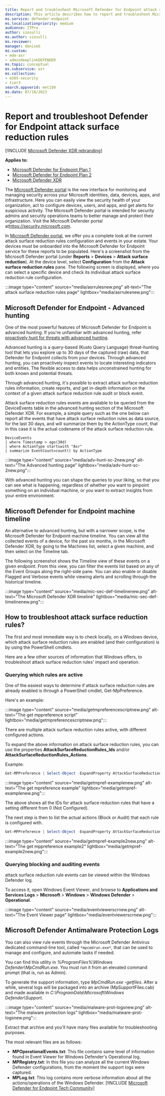 ```yaml
---
title: Report and troubleshoot Microsoft Defender for Endpoint attack surface reduction rules
description: This article describes how to report and troubleshoot Microsoft Defender for Endpoint attack surface reduction rules
ms.service: defender-endpoint
ms.localizationpriority: medium
audience: ITPro
author: siosulli
ms.author: siosulli
ms.reviewer:
manager: deniseb
ms.custom: 
- mde-asr
- admindeeplinkDEFENDER
ms.topic: conceptual
ms.subservice: asr
ms.collection: 
- m365-security
- tier3
search.appverid: met150
ms.date: 07/18/2023
---
```


# Report and troubleshoot Defender for Endpoint attack surface reduction rules

[!INCLUDE [Microsoft Defender XDR rebranding](../includes/microsoft-defender.md)]

**Applies to:**

- [Microsoft Defender for Endpoint Plan 1](https://go.microsoft.com/fwlink/p/?linkid=2154037)
- [Microsoft Defender for Endpoint Plan 2](https://go.microsoft.com/fwlink/?linkid=2154037)
- [Microsoft Defender XDR](https://go.microsoft.com/fwlink/?linkid=2118804)

The <a href="https://go.microsoft.com/fwlink/p/?linkid=2077139" target="_blank">Microsoft Defender portal</a> is the new interface for monitoring and managing security across your Microsoft identities, data, devices, apps, and infrastructure. Here you can easily view the security health of your organization, act to configure devices, users, and apps, and get alerts for suspicious activity. The Microsoft Defender portal is intended for security admins and security operations teams to better manage and protect their organization. Visit the Microsoft Defender portal at<a href="https://go.microsoft.com/fwlink/p/?linkid=2077139" target="_blank"><https://security.microsoft.com></a>.

In <a href="https://go.microsoft.com/fwlink/p/?linkid=2077139" target="_blank">Microsoft Defender portal</a>, we offer you a complete look at the current attack surface reduction rules configuration and events in your estate. Your devices must be onboarded into the Microsoft Defender for Endpoint service for these reports to be populated.
Here's a screenshot from the Microsoft Defender portal (under **Reports** \> **Devices** \> **Attack surface reduction**). At the device level, select **Configuration** from the **Attack surface reduction rules** pane. The following screen is displayed, where you can select a specific device and check its individual attack surface reduction rule configuration.

:::image type="content" source="media/asrrulesnew.png" alt-text="The attack surface reduction rules page" lightbox="media/asrrulesnew.png":::

## Microsoft Defender for Endpoint - Advanced hunting

One of the most powerful features of Microsoft Defender for Endpoint is advanced hunting. If you're unfamiliar with advanced hunting, refer [proactively hunt for threats with advanced hunting](/defender/advanced-hunting-overview).

Advanced hunting is a query-based (Kusto Query Language) threat-hunting tool that lets you explore up to 30 days of the captured (raw) data, that Defender for Endpoint collects from your devices. Through advanced hunting, you can proactively inspect events to locate interesting indicators and entities. The flexible access to data helps unconstrained hunting for both known and potential threats.

Through advanced hunting, it's possible to extract attack surface reduction rules information, create reports, and get in-depth information on the context of a given attack surface reduction rule audit or block event.

Attack surface reduction rules events are available to be queried from the DeviceEvents table in the advanced hunting section of the Microsoft Defender XDR. For example, a simple query such as the one below can report all the events that have attack surface reduction rules as data source, for the last 30 days, and will summarize them by the ActionType count, that in this case it is the actual codename of the attack surface reduction rule.

```kusto
DeviceEvents
| where Timestamp > ago(30d)
| where ActionType startswith "Asr"
| summarize EventCount=count() by ActionType
```

:::image type="content" source="media/adv-hunt-sc-2new.png" alt-text="The Advanced hunting page" lightbox="media/adv-hunt-sc-2new.png":::

With advanced hunting you can shape the queries to your liking, so that you can see what is happening, regardless of whether you want to pinpoint something on an individual machine, or you want to extract insights from your entire environment.

## Microsoft Defender for Endpoint machine timeline

An alternative to advanced hunting, but with a narrower scope, is the Microsoft Defender for Endpoint machine timeline. You can view all the collected events of a device, for the past six months, in the Microsoft Defender XDR, by going to the Machines list, select a given machine, and then select on the Timeline tab.

The following screenshot shows the Timeline view of these events on a given endpoint. From this view, you can filter the events list based on any of the Event Groups along the right-side pane. You can also enable or disable Flagged and Verbose events while viewing alerts and scrolling through the historical timeline.

:::image type="content" source="media/mic-sec-def-timelinenew.png" alt-text="The Microsoft Defender XDR timeline" lightbox="media/mic-sec-def-timelinenew.png":::

## How to troubleshoot attack surface reduction rules?

The first and most immediate way is to check locally, on a Windows device, which attack surface reduction rules are enabled (and their configuration) is by using the PowerShell cmdlets.

Here are a few other sources of information that Windows offers, to troubleshoot attack surface reduction rules' impact and operation.

### Querying which rules are active

One of the easiest ways to determine if attack surface reduction rules are already enabled is through a PowerShell cmdlet, Get-MpPreference.

Here's an example:

:::image type="content" source="media/getmpreferencescriptnew.png" alt-text="The get mppreference script" lightbox="media/getmpreferencescriptnew.png":::

There are multiple attack surface reduction rules active, with different configured actions.

To expand the above information on attack surface reduction rules, you can use the properties **AttackSurfaceReductionRules_Ids** and/or **AttackSurfaceReductionRules_Actions**.

Example:

```powershell
Get-MPPreference | Select-Object -ExpandProperty AttackSurfaceReductionRules_Ids
```

:::image type="content" source="media/getmpref-examplenew.png" alt-text="The get mpreference example" lightbox="media/getmpref-examplenew.png":::

The above shows all the IDs for attack surface reduction rules that have a setting different from 0 (Not Configured).

The next step is then to list the actual actions (Block or Audit) that each rule is configured with.

```powershell
Get-MPPreference | Select-Object -ExpandProperty AttackSurfaceReductionRules_Actions
```

:::image type="content" source="media/getmpref-example2new.png" alt-text="The get mppreference example2" lightbox="media/getmpref-example2new.png":::

### Querying blocking and auditing events

attack surface reduction rule events can be viewed within the Windows Defender log.

To access it, open Windows Event Viewer, and browse to **Applications and Services Logs** \> **Microsoft** \> **Windows** \> **Windows Defender** \> **Operational**.

:::image type="content" source="media/eventviewerscrnew.png" alt-text="The Event Viewer page" lightbox="media/eventviewerscrnew.png":::

## Microsoft Defender Antimalware Protection Logs

You can also view rule events through the Microsoft Defender Antivirus dedicated command-line tool, called `*mpcmdrun.exe*`, that can be used to manage and configure, and automate tasks if needed.

You can find this utility in *%ProgramFiles%\Windows Defender\MpCmdRun.exe*. You must run it from an elevated command prompt (that is, run as Admin).

To generate the support information, type *MpCmdRun.exe -getfiles*. After a while, several logs will be packaged into an archive (MpSupportFiles.cab) and made available in *C:\ProgramData\Microsoft\Windows Defender\Support*.

:::image type="content" source="media/malware-prot-logsnew.png" alt-text="The malware protection logs" lightbox="media/malware-prot-logsnew.png":::

Extract that archive and you'll have many files available for troubleshooting purposes.

The most relevant files are as follows:

- **MPOperationalEvents.txt**: This file contains same level of information found in Event Viewer for Windows Defender's Operational log.
- **MPRegistry.txt**: In this file you can analyze all the current Windows Defender configurations, from the moment the support logs were captured.
- **MPLog.txt**: This log contains more verbose information about all the actions/operations of the Windows Defender.
[!INCLUDE [Microsoft Defender for Endpoint Tech Community](../includes/defender-mde-techcommunity.md)]
